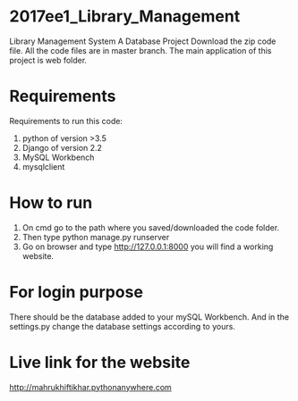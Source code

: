# 2017ee1_Library_Management
Library Management System A Database Project
Download the zip code file.
All the code files are in master branch.
The main application of this project is web folder.
# Requirements
Requirements to run this code:
1. python of version >3.5
2. Django of version 2.2
3. MySQL Workbench 
4. mysqlclient
# How to run
1. On cmd go to the path where you saved/downloaded the code folder. 
2. Then type python manage.py runserver
3. Go on browser and type http://127.0.0.1:8000 you will find a working website.
# For login purpose
There should be the database added to your mySQL Workbench. And in the settings.py change the database settings according to yours.
# Live link for the website
http://mahrukhiftikhar.pythonanywhere.com
